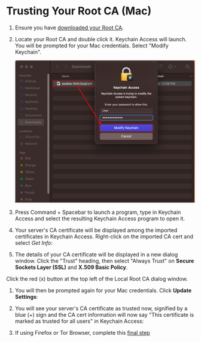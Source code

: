 # Trusting Your Root CA (Mac)

<!-- @TODO audit -->

1. Ensure you have [downloaded your Root CA](../../../user-manual/trust-ca.md#download-your-root-ca).

1. Locate your Root CA and double click it. Keychain Access will launch. You will be prompted for your Mac credentials. Select "Modify Keychain".

   ![Setup](./assets/ca-modify-keychain.png)

1. Press Command + Spacebar to launch a program, type in Keychain Access and select the resulting Keychain Access program to open it.

1. Your server's CA certificate will be displayed among the imported certificates in Keychain Access. Right-click on the imported CA cert and select _Get Info_:

1. The details of your CA certificate will be displayed in a new dialog window. Click the "Trust" heading, then select "Always Trust" on **Secure Sockets Layer (SSL)** and **X.509 Basic Policy**.

Click the red (x) button at the top left of the Local Root CA dialog window.

1. You will then be prompted again for your Mac credentials. Click **Update Settings**:

1. You will see your server's CA certificate as trusted now, signified by a blue (+) sign and the CA cert information will now say "This certificate is marked as trusted for all users" in Keychain Access:

1. If using Firefox or Tor Browser, complete this [final step](../../browser-guides/firefox/ca.md#macwindows)
